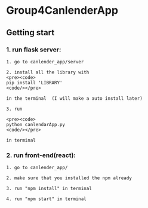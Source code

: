 # Group4CanlenderApp

## Getting start

### 1. run flask server:

    1. go to canlender_app/server
    
    2. install all the library with
    <pre><code>
    pip install 'LIBRARY'  
    <code/></pre>
    
    in the terminal  (I will make a auto install later)
    
    3. run 
    
    <pre><code>
    python canlendarApp.py
    <code/></pre>
    
    in terminal

### 2. run front-end(react):

    1. go to canlender_app/
    
    2. make sure that you installed the npm already
    
    3. run "npm install" in terminal
    
    4. run "npm start" in terminal
    
   

